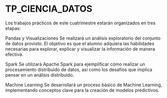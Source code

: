 # TP_CIENCIA_DATOS
Los trabajos prácticos de este cuatrimestre estarán organizados en tres etapas:

Pandas y Visualizaciones
Se realizará un análisis exploratorio del conjunto de datos provisto.
El objetivo es que el alumno adquiera las habilidades necesarias para explorar, explicar y visualizar la información de manera efectiva.

Spark
Se utilizará Apache Spark para ejemplificar cómo realizar un procesamiento distribuido de datos, así como los desafíos que implica pensar en un análisis distribuido.

Machine Learning
Se desarrollará un proceso básico de Machine Learning, implementando conceptos clave para la creación de modelos predictivos.
